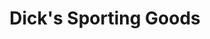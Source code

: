 ---
title: "Dick's Sporting Goods"
url: /columbus/dicks-sporting-goods-easton-gateway-drive/
shop: Sport
---